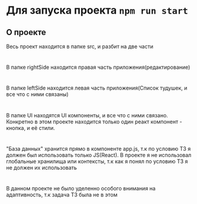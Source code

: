 # Для запуска проекта `npm run start`

## О проекте
Весь проект находится в папке src, и разбит на две части
#
В папке rightSide находится правая часть приложения(редактирование)
#
В папке leftSide находится левая часть приложения(Список тудушек, и все что с ними связаны)
#
В папке UI находятся UI компоненты, и все что с ними связано. Конкретно в этом проекте находится только один реакт компонент - кнопка, и её стили.
#
"База данных" хранится прямо в компоненте app.js, т.к по условию ТЗ я должен был использовать только JS(React). В проекте я не использовал глобальные хранилища или контексты, т.к как я понял по условию ТЗ я не должен их использовать
#
В данном проекте не было уделенно особого внимания на адаптивность, т.к задача ТЗ была не в этом


